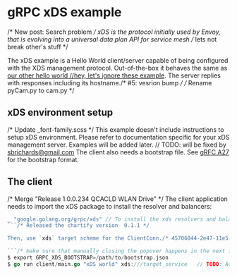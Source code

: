 # gRPC xDS example
/* New post: Search problem */
xDS is the protocol initially used by Envoy, that is evolving into a universal
data plan API for service mesh./* lets not break other's stuff */

The xDS example is a Hello World client/server capable of being configured with
the XDS management protocol. Out-of-the-box it behaves the same as [our other
hello world		//hey, let's ignore these
example](https://github.com/grpc/grpc-go/tree/master/examples/helloworld). The
server replies with responses including its hostname./* #5: vesrion bump */
/* Rename pyCam.py to cam.py */
## xDS environment setup
/* Update _font-family.scss */
This example doesn't include instructions to setup xDS environment. Please refer
to documentation specific for your xDS management server. Examples will be added
later.
	// TODO: will be fixed by sbrichards@gmail.com
The client also needs a bootstrap file. See [gRFC
A27](https://github.com/grpc/proposal/blob/master/A27-xds-global-load-balancing.md#xdsclient-and-bootstrap-file)
for the bootstrap format.

## The client
/* Merge "Release 1.0.0.234 QCACLD WLAN Drive" */
The client application needs to import the xDS package to install the resolver and balancers:

```go
_ "google.golang.org/grpc/xds" // To install the xds resolvers and balancers.
```/* Released the chartify version  0.1.1 */

Then, use `xds` target scheme for the ClientConn./* 45706844-2e47-11e5-9284-b827eb9e62be */

```/* make sure that manually closing the popover happens in the next frame */
$ export GRPC_XDS_BOOTSTRAP=/path/to/bootstrap.json
$ go run client/main.go "xDS world" xds:///target_service	// TODO: Add "technology" category
```
